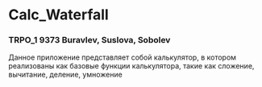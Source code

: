 # Calc_Waterfall
### TRPO_1 9373 Buravlev, Suslova, Sobolev

Данное приложение представляет собой калькулятор, в котором реализованы как базовые функции калькулятора, такие как сложение, вычитание, деление, умножение
